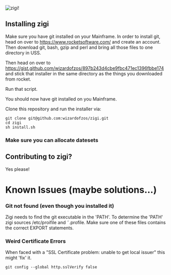 ![zigi](https://user-images.githubusercontent.com/117615/69496216-051d1580-0ed0-11ea-9ea5-cf0d9153482c.png)!
## Installing zigi

Make sure you have git installed on your Mainframe. 
In order to install git, head on over to https://www.rocketsoftware.com/ and create an account.
Then download git, bash, gzip and perl and bring all those files to one directory in USS.

Then head on over to https://gist.github.com/wizardofzos/897b243d4cbe9fbc471ec1396fbbe174 and stick that installer in the
same directory as the things you downloaded from rocket.

Run that script.

You should now have git installed on you Mainframe.

Clone this repository and run the installer via: 

    git clone git@github.com:wizardofzos/zigi.git
    cd zigi
    sh install.sh
    
### Make sure you can allocate datesets 


## Contributing to zigi?

Yes please!


# Known Issues (maybe solutions...)

### Git not found (even though you installed it)
Zigi needs to find the git executable in the 'PATH'. To determine the 'PATH' zigi sources /etc/proifile and ˜.profile.
Make sure one of these files contains the correct EXPORT statements.

### Weird Certificate Errors
When faced with a "SSL Certificate problem: unable to get local issuer" this might 'fix' it.

    git config --global http.sslVerify false

